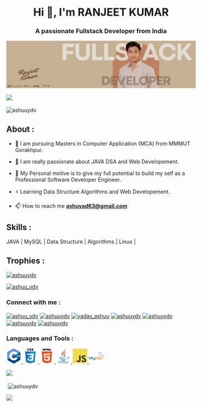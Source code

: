 <h1 align="center">Hi 👋, I'm RANJEET KUMAR</h1>
<h3 align="center">A passionate Fullstack Developer from India</h3>
<img src = "banner.jpg"
        alt = "TofuPicture"/>

![](https://i.imgur.com/waxVImv.png)

<p align="left"> <img src="https://komarev.com/ghpvc/?username=ashuuydv&label=Profile%20views&color=0e75b6&style=flat" alt="ashuuydv" /> </p>
<h2>About :
</h2>

- 🔭 I am pursuing Masters in Computer Application (MCA) from MMMUT Gorakhpur.

- 🔭 I am really passionate about JAVA DSA and Web Developement.

- 💬 My Personal motive is to give my full potential to build my self as a Professional Software Developer Engineer.

- ⚡ Learning Data Structure Algorithms and Web Developement.
  
- 📫 How to reach me **ashuyad63@gmail.com**

<h2>Skills : 
</h2>JAVA | MySQL | Data Structure | Algorithms | Linux |

<h2> Trophies : 
</h2>
<p align="left"> <a href="https://github.com/ryo-ma/github-profile-trophy"><img src="https://github-profile-trophy.vercel.app/?username=ashuuydv" alt="ashuuydv" /></a> </p>

<p align="left"> <a href="https://twitter.com/ashuu_ydv" target="blank"><img src="https://img.shields.io/twitter/follow/ashuu_ydv?logo=twitter&style=for-the-badge" alt="ashuu_ydv" /></a> </p>

<h3 align="left">Connect with me :</h3>
<p align="left">
<a href="https://twitter.com/ashuu_ydv" target="blank"><img align="center" src="https://raw.githubusercontent.com/rahuldkjain/github-profile-readme-generator/master/src/images/icons/Social/twitter.svg" alt="ashuu_ydv" height="30" width="40" /></a>
<a href="https://linkedin.com/in/ashuuydv" target="blank"><img align="center" src="https://raw.githubusercontent.com/rahuldkjain/github-profile-readme-generator/master/src/images/icons/Social/linked-in-alt.svg" alt="ashuuydv" height="30" width="40" /></a>
<a href="https://instagram.com/yadav_ashuu" target="blank"><img align="center" src="https://raw.githubusercontent.com/rahuldkjain/github-profile-readme-generator/master/src/images/icons/Social/instagram.svg" alt="yadav_ashuu" height="30" width="40" /></a>
<a href="https://www.codechef.com/users/ashuuydv" target="blank"><img align="center" src="https://cdn.jsdelivr.net/npm/simple-icons@3.1.0/icons/codechef.svg" alt="ashuuydv" height="30" width="40" /></a>
<a href="https://www.hackerrank.com/ashuuydv" target="blank"><img align="center" src="https://raw.githubusercontent.com/rahuldkjain/github-profile-readme-generator/master/src/images/icons/Social/hackerrank.svg" alt="ashuuydv" height="30" width="40" /></a>
<a href="https://www.leetcode.com/ashuuydv" target="blank"><img align="center" src="https://raw.githubusercontent.com/rahuldkjain/github-profile-readme-generator/master/src/images/icons/Social/leet-code.svg" alt="ashuuydv" height="30" width="40" /></a>
<a href="https://auth.geeksforgeeks.org/user/ashuuydv" target="blank"><img align="center" src="https://raw.githubusercontent.com/rahuldkjain/github-profile-readme-generator/master/src/images/icons/Social/geeks-for-geeks.svg" alt="ashuuydv" height="30" width="40" /></a>
</p>

<h3 align="left">Languages and Tools :</h3>
<p align="left"> <a href="https://www.w3schools.com/cpp/" target="_blank" rel="noreferrer"> <img src="https://raw.githubusercontent.com/devicons/devicon/master/icons/cplusplus/cplusplus-original.svg" alt="cplusplus" width="40" height="40"/> </a> <a href="https://www.w3schools.com/css/" target="_blank" rel="noreferrer"> <img src="https://raw.githubusercontent.com/devicons/devicon/master/icons/css3/css3-original-wordmark.svg" alt="css3" width="40" height="40"/> </a> <a href="https://www.w3.org/html/" target="_blank" rel="noreferrer"> <img src="https://raw.githubusercontent.com/devicons/devicon/master/icons/html5/html5-original-wordmark.svg" alt="html5" width="40" height="40"/> </a> <a href="https://www.java.com" target="_blank" rel="noreferrer"> <img src="https://raw.githubusercontent.com/devicons/devicon/master/icons/java/java-original.svg" alt="java" width="40" height="40"/> </a> <a href="https://developer.mozilla.org/en-US/docs/Web/JavaScript" target="_blank" rel="noreferrer"> <img src="https://raw.githubusercontent.com/devicons/devicon/master/icons/javascript/javascript-original.svg" alt="javascript" width="40" height="40"/> </a> <a href="https://www.mysql.com/" target="_blank" rel="noreferrer"> <img src="https://raw.githubusercontent.com/devicons/devicon/master/icons/mysql/mysql-original-wordmark.svg" alt="mysql" width="40" height="40"/> </a> </p>

![](https://i.imgur.com/waxVImv.png)
<p>&nbsp;<img align="center" src="https://github-readme-stats.vercel.app/api?username=ashuuydv&show_icons=true&locale=en" alt="ashuuydv" /></p>

![](https://leetcard.jacoblin.cool/ashuuydv?cache=0)
